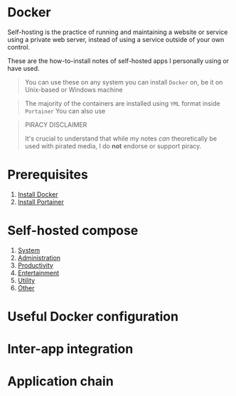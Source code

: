 # Docker

Self-hosting is the practice of running and maintaining a website or service using a private web server, instead of using a service outside of your own control.

These are the how-to-install notes of self-hosted apps I personally using or have used.

> You can use these on any system you can install `Docker` on, be it on Unix-based or Windows machine

> The majority of the containers are installed using `YML` format inside `Portainer`
> You can also use 

> PIRACY DISCLAIMER
> 
> It's crucial to understand that while my notes *can* theoretically be used with pirated media, I do **not** endorse or support piracy.


# Prerequisites

1. [Install Docker](docs/prerequisites/install-docker.md)
2. [Install Portainer](docs/prerequisites/install-portainer.md)


# Self-hosted compose

1. [System](/doc/system-3POGsgtV3j)
1. [Administration](/doc/administration-loPn4JnMkK)
1. [Productivity](/doc/productivity-lokWeSQ7qE)
1. [Entertainment](/doc/entertainment-xWNfwjbzO9)
1. [Utility](/doc/utility-GggpWwOdMn)
1. [Other](/doc/other-yoLbF1qLyy)


# Useful Docker configuration


# Inter-app integration


# Application chain
